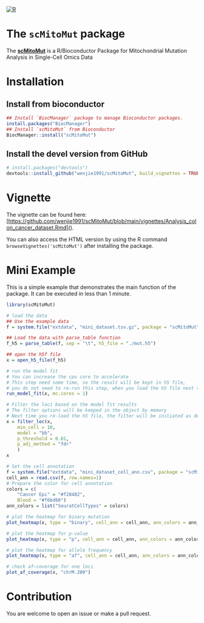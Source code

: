 [![R](https://github.com/wenjie1991/scMitoMut/actions/workflows/r.yml/badge.svg)](https://github.com/wenjie1991/scMitoMut/actions/workflows/r.yml)

# The `scMitoMut` package

The [**scMitoMut**](https://github.com/wenjie1991/scMitoMut) is a R/Bioconductor Package for Mitochondrial Mutation Analysis in Single-Cell Omics Data

# Installation

## Install from bioconductor

```r
## Install `BiocManager` package to manage Bioconductor packages.
install.packages("BiocManager")
## Install `scMitoMut` from Bioconductor
BiocManager::install("scMitoMut")
```

## Install the devel version from GitHub

```r
# install.packages("devtools")
devtools::install_github("wenjie1991/scMitoMut", build_vignettes = TRUE)
```

# Vignette

The vignette can be found here: [https://github.com/wenjie1991/scMitoMut/blob/main/vignettes/Analysis_colon_cancer_dataset.Rmd]().

You can also access the HTML version by using the R command `browseVignettes('scMitoMut')` after installing the package.


# Mini Example

This is a simple example that demonstrates the main function of the package. It can be executed in less than 1 minute.

```r
library(scMitoMut)

# load the data
## Use the example data
f = system.file("extdata", "mini_dataset.tsv.gz", package = "scMitoMut")

## Load the data with parse_table function
f_h5 = parse_table(f, sep = "\t", h5_file = "./mut.h5")

## open the h5f file
x = open_h5_file(f_h5)

# run the model fit
# You can increase the cpu core to accelerate
# This step need some time, so the result will be kept in h5 file,
# you do not need to re-run this step, when you load the h5 file next time.
run_model_fit(x, mc.cores = 1)

# Filter the loci based on the model fit results
# The filter options will be keeped in the object by memory
# Next time you re-load the h5 file, the filter will be initiated as default
x = filter_loc(x, 
    min_cell = 10, 
    model = "bb", 
    p_threshold = 0.01, 
    p_adj_method = "fdr"
    )
x

# Set the cell annotation
f = system.file("extdata", "mini_dataset_cell_ann.csv", package = "scMitoMut")
cell_ann = read.csv(f, row.names=1)
# Prepare the color for cell annotation
colors = c(
    "Cancer Epi" = "#f28482",
    Blood = "#f6bd60")
ann_colors = list("SeuratCellTypes" = colors)

# plot the heatmap for binary mutation
plot_heatmap(x, type = "binary", cell_ann = cell_ann, ann_colors = ann_colors, percent_interp = 0.2)

# plot the heatmap for p-value
plot_heatmap(x, type = "p", cell_ann = cell_ann, ann_colors = ann_colors, percent_interp = 0.2)

# plot the heatmap for allele frequency
plot_heatmap(x, type = "af", cell_ann = cell_ann, ann_colors = ann_colors, percent_interp = 0.2)

# check af~coverage for one loci
plot_af_coverage(x, "chrM.200")
```

# Contribution

You are welcome to open an issue or make a pull request.

